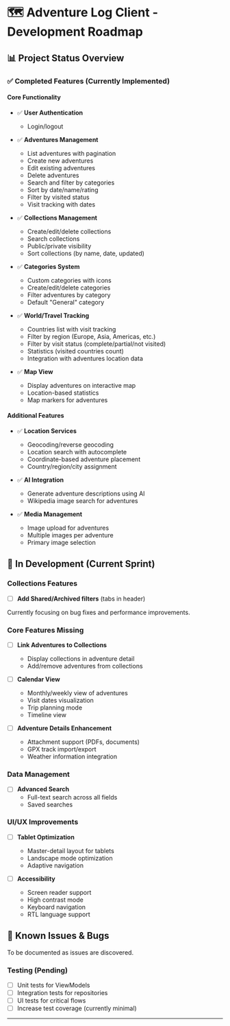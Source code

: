 # 🗺️ Adventure Log Client - Development Roadmap

## 📊 Project Status Overview

### ✅ Completed Features (Currently Implemented)

#### Core Functionality
- ✅ **User Authentication** 
  - Login/logout 

- ✅ **Adventures Management**
  - List adventures with pagination
  - Create new adventures
  - Edit existing adventures  
  - Delete adventures
  - Search and filter by categories
  - Sort by date/name/rating
  - Filter by visited status
  - Visit tracking with dates

- ✅ **Collections Management**
  - Create/edit/delete collections
  - Search collections
  - Public/private visibility
  - Sort collections (by name, date, updated)

- ✅ **Categories System**
  - Custom categories with icons
  - Create/edit/delete categories
  - Filter adventures by category
  - Default "General" category

- ✅ **World/Travel Tracking**
  - Countries list with visit tracking
  - Filter by region (Europe, Asia, Americas, etc.)
  - Filter by visit status (complete/partial/not visited)
  - Statistics (visited countries count)
  - Integration with adventures location data

- ✅ **Map View**
  - Display adventures on interactive map
  - Location-based statistics
  - Map markers for adventures

#### Additional Features
- ✅ **Location Services**
  - Geocoding/reverse geocoding
  - Location search with autocomplete
  - Coordinate-based adventure placement
  - Country/region/city assignment

- ✅ **AI Integration**
  - Generate adventure descriptions using AI
  - Wikipedia image search for adventures

- ✅ **Media Management**
  - Image upload for adventures
  - Multiple images per adventure
  - Primary image selection

## 🚧 In Development (Current Sprint)

### Collections Features
- [ ] **Add Shared/Archived filters** (tabs in header)

Currently focusing on bug fixes and performance improvements.

### Core Features Missing
- [ ] **Link Adventures to Collections**
  - Display collections in adventure detail
  - Add/remove adventures from collections

- [ ] **Calendar View** 
  - Monthly/weekly view of adventures
  - Visit dates visualization
  - Trip planning mode
  - Timeline view

- [ ] **Adventure Details Enhancement**
  - Attachment support (PDFs, documents)
  - GPX track import/export
  - Weather information integration

### Data Management
- [ ] **Advanced Search**
  - Full-text search across all fields
  - Saved searches

### UI/UX Improvements
- [ ] **Tablet Optimization**
  - Master-detail layout for tablets
  - Landscape mode optimization
  - Adaptive navigation

- [ ] **Accessibility**
  - Screen reader support
  - High contrast mode
  - Keyboard navigation
  - RTL language support

## 🐛 Known Issues & Bugs

To be documented as issues are discovered.


### Testing (Pending)
- [ ] Unit tests for ViewModels
- [ ] Integration tests for repositories
- [ ] UI tests for critical flows
- [ ] Increase test coverage (currently minimal)

---
